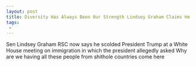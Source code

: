 ```yaml
---
layout: post
title: Diversity Has Always Been Our Strength Lindsey Graham Claims He Scolded Trump After Shithole Remark
tags:
 -
---
```

Sen Lindsey Graham RSC now says he scolded President Trump at a White House meeting on immigration in which the president allegedly asked Why are we having all these people from shithole countries come here
